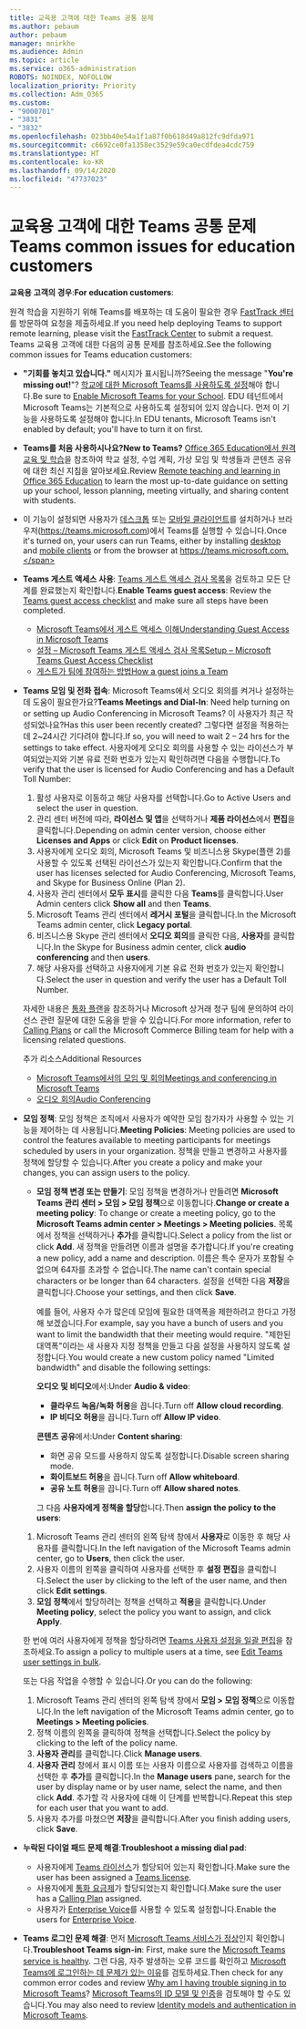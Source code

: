 ```yaml
---
title: 교육용 고객에 대한 Teams 공통 문제
ms.author: pebaum
author: pebaum
manager: mnirkhe
ms.audience: Admin
ms.topic: article
ms.service: o365-administration
ROBOTS: NOINDEX, NOFOLLOW
localization_priority: Priority
ms.collection: Adm_O365
ms.custom:
- "9000701"
- "3831"
- "3832"
ms.openlocfilehash: 023bb40e54a1f1a87f0b618d49a812fc9dfda971
ms.sourcegitcommit: c6692ce0fa1358ec3529e59ca0ecdfdea4cdc759
ms.translationtype: HT
ms.contentlocale: ko-KR
ms.lasthandoff: 09/14/2020
ms.locfileid: "47737023"
---
```

# <a name="teams-common-issues-for-education-customers"></a><span data-ttu-id="41d61-102">교육용 고객에 대한 Teams 공통 문제</span><span class="sxs-lookup"><span data-stu-id="41d61-102">Teams common issues for education customers</span></span>

<span data-ttu-id="41d61-103">**교육용 고객의 경우**:</span><span class="sxs-lookup"><span data-stu-id="41d61-103">**For education customers**:</span></span>

<span data-ttu-id="41d61-104">원격 학습을 지원하기 위해 Teams를 배포하는 데 도움이 필요한 경우 [FastTrack 센터](https://www.microsoft.com/fasttrack)를 방문하여 요청을 제출하세요.</span><span class="sxs-lookup"><span data-stu-id="41d61-104">If you need help deploying Teams to support remote learning, please visit the [FastTrack Center](https://www.microsoft.com/fasttrack) to submit a request.</span></span> <span data-ttu-id="41d61-105">Teams 교육용 고객에 대한 다음의 공통 문제를 참조하세요.</span><span class="sxs-lookup"><span data-stu-id="41d61-105">See the following common issues for Teams education customers:</span></span>

- <span data-ttu-id="41d61-106">**"기회를 놓치고 있습니다."** 메시지가 표시됩니까?</span><span class="sxs-lookup"><span data-stu-id="41d61-106">Seeing the message "**You're missing out!**"?</span></span> <span data-ttu-id="41d61-107">[학교에 대한 Microsoft Teams를 사용하도록 설정](https://docs.microsoft.com/microsoft-365/education/intune-edu-trial/enable-microsoft-teams)해야 합니다.</span><span class="sxs-lookup"><span data-stu-id="41d61-107">Be sure to [Enable Microsoft Teams for your School](https://docs.microsoft.com/microsoft-365/education/intune-edu-trial/enable-microsoft-teams).</span></span> <span data-ttu-id="41d61-108">EDU 테넌트에서 Microsoft Teams는 기본적으로 사용하도록 설정되어 있지 않습니다. 먼저 이 기능을 사용하도록 설정해야 합니다.</span><span class="sxs-lookup"><span data-stu-id="41d61-108">In EDU tenants, Microsoft Teams isn't enabled by default; you'll have to turn it on first.</span></span>

- <span data-ttu-id="41d61-109">**Teams를 처음 사용하시나요?**</span><span class="sxs-lookup"><span data-stu-id="41d61-109">**New to Teams?**</span></span> <span data-ttu-id="41d61-110">[Office 365 Education에서 원격 교육 및 학습](https://support.office.com/article/remote-teaching-and-learning-in-office-365-education-f651ccae-7b65-478b-8366-51bb884025c4)을 참조하여 학교 설정, 수업 계획, 가상 모임 및 학생들과 콘텐츠 공유에 대한 최신 지침을 알아보세요.</span><span class="sxs-lookup"><span data-stu-id="41d61-110">Review [Remote teaching and learning in Office 365 Education](https://support.office.com/article/remote-teaching-and-learning-in-office-365-education-f651ccae-7b65-478b-8366-51bb884025c4) to learn the most up-to-date guidance on setting up your school, lesson planning, meeting virtually, and sharing content with students.</span></span>

- <span data-ttu-id="41d61-111">이 기능이 설정되면 사용자가 [데스크톱](https://docs.microsoft.com/MicrosoftTeams/get-clients#desktop-client) 또는 [모바일 클라이언트](https://docs.microsoft.com/MicrosoftTeams/get-clients#mobile-clients)를 설치하거나 브라우저(https://teams.microsoft.com)에서 Teams를 실행할 수 있습니다.</span><span class="sxs-lookup"><span data-stu-id="41d61-111">Once it's turned on, your users can run Teams, either by installing [desktop](https://docs.microsoft.com/MicrosoftTeams/get-clients#desktop-client) and [mobile clients](https://docs.microsoft.com/MicrosoftTeams/get-clients#mobile-clients) or from the browser at https://teams.microsoft.com.</span></span>

- <span data-ttu-id="41d61-112">**Teams 게스트 액세스 사용**: [Teams 게스트 액세스 검사 목록](https://docs.microsoft.com/microsoftteams/guest-access-checklist)을 검토하고 모든 단계를 완료했는지 확인합니다.</span><span class="sxs-lookup"><span data-stu-id="41d61-112">**Enable Teams guest access**: Review the [Teams guest access checklist](https://docs.microsoft.com/microsoftteams/guest-access-checklist) and make sure all steps have been completed.</span></span>
    - [<span data-ttu-id="41d61-113">Microsoft Teams에서 게스트 액세스 이해</span><span class="sxs-lookup"><span data-stu-id="41d61-113">Understanding Guest Access in Microsoft Teams</span></span>](https://docs.microsoft.com/microsoftteams/guest-access)
    - [<span data-ttu-id="41d61-114">설정 – Microsoft Teams 게스트 액세스 검사 목록</span><span class="sxs-lookup"><span data-stu-id="41d61-114">Setup – Microsoft Teams Guest Access Checklist</span></span>](https://docs.microsoft.com/microsoftteams/guest-access-checklist)
    - [<span data-ttu-id="41d61-115">게스트가 팀에 참여하는 방법</span><span class="sxs-lookup"><span data-stu-id="41d61-115">How a guest joins a Team</span></span>](https://docs.microsoft.com/microsoftteams/guest-joins)

- <span data-ttu-id="41d61-116">**Teams 모임 및 전화 접속**: Microsoft Teams에서 오디오 회의를 켜거나 설정하는 데 도움이 필요한가요?</span><span class="sxs-lookup"><span data-stu-id="41d61-116">**Teams Meetings and Dial-In**: Need help turning on or setting up Audio Conferencing in Microsoft Teams?</span></span> <span data-ttu-id="41d61-117">이 사용자가 최근 작성되었나요?</span><span class="sxs-lookup"><span data-stu-id="41d61-117">Has this user been recently created?</span></span> <span data-ttu-id="41d61-118">그렇다면 설정을 적용하는 데 2~24시간 기다려야 합니다.</span><span class="sxs-lookup"><span data-stu-id="41d61-118">If so, you will need to wait 2 – 24 hrs for the settings to take effect.</span></span> <span data-ttu-id="41d61-119">사용자에게 오디오 회의를 사용할 수 있는 라이선스가 부여되었는지와 기본 유료 전화 번호가 있는지 확인하려면 다음을 수행합니다.</span><span class="sxs-lookup"><span data-stu-id="41d61-119">To verify that the user is licensed for Audio Conferencing and has a Default Toll Number:</span></span>
    1. <span data-ttu-id="41d61-120">활성 사용자로 이동하고 해당 사용자를 선택합니다.</span><span class="sxs-lookup"><span data-stu-id="41d61-120">Go to Active Users and select the user in question.</span></span>
    2. <span data-ttu-id="41d61-121">관리 센터 버전에 따라, **라이선스 및 앱**을 선택하거나 **제품 라이선스**에서 **편집**을 클릭합니다.</span><span class="sxs-lookup"><span data-stu-id="41d61-121">Depending on admin center version, choose either **Licenses and Apps** or click **Edit** on **Product licenses**.</span></span>
    3. <span data-ttu-id="41d61-122">사용자에게 오디오 회의, Microsoft Teams 및 비즈니스용 Skype(플랜 2)를 사용할 수 있도록 선택된 라이선스가 있는지 확인합니다.</span><span class="sxs-lookup"><span data-stu-id="41d61-122">Confirm that the user has licenses selected for Audio Conferencing, Microsoft Teams, and Skype for Business Online (Plan 2).</span></span>
    4. <span data-ttu-id="41d61-123">사용자 관리 센터에서 **모두 표시**를 클릭한 다음 **Teams**를 클릭합니다.</span><span class="sxs-lookup"><span data-stu-id="41d61-123">User Admin centers click **Show all** and then **Teams**.</span></span>
    5. <span data-ttu-id="41d61-124">Microsoft Teams 관리 센터에서 **레거시 포털**을 클릭합니다.</span><span class="sxs-lookup"><span data-stu-id="41d61-124">In the Microsoft Teams admin center, click **Legacy portal**.</span></span>
    6. <span data-ttu-id="41d61-125">비즈니스용 Skype 관리 센터에서 **오디오 회의**를 클릭한 다음, **사용자**를 클릭합니다.</span><span class="sxs-lookup"><span data-stu-id="41d61-125">In the Skype for Business admin center, click **audio conferencing** and then **users**.</span></span>
    7. <span data-ttu-id="41d61-126">해당 사용자를 선택하고 사용자에게 기본 유료 전화 번호가 있는지 확인합니다.</span><span class="sxs-lookup"><span data-stu-id="41d61-126">Select the user in question and verify the user has a Default Toll Number.</span></span>

    <span data-ttu-id="41d61-127">자세한 내용은 [통화 플랜](https://docs.microsoft.com/microsoftteams/calling-plans-for-office-365)을 참조하거나 Microsoft 상거래 청구 팀에 문의하여 라이선스 관련 질문에 대한 도움을 받을 수 있습니다.</span><span class="sxs-lookup"><span data-stu-id="41d61-127">For more information, refer to [Calling Plans](https://docs.microsoft.com/microsoftteams/calling-plans-for-office-365) or call the Microsoft Commerce Billing team for help with a licensing related questions.</span></span>

    <span data-ttu-id="41d61-128">추가 리소스</span><span class="sxs-lookup"><span data-stu-id="41d61-128">Additional Resources</span></span>

    - [<span data-ttu-id="41d61-129">Microsoft Teams에서의 모임 및 회의</span><span class="sxs-lookup"><span data-stu-id="41d61-129">Meetings and conferencing in Microsoft Teams</span></span>](https://docs.microsoft.com/microsoftteams/deploy-meetings-microsoft-teams-landing-page)
    - [<span data-ttu-id="41d61-130">오디오 회의</span><span class="sxs-lookup"><span data-stu-id="41d61-130">Audio Conferencing</span></span>](https://docs.microsoft.com/microsoftteams/audio-conferencing-in-office-365)

- <span data-ttu-id="41d61-131">**모임 정책**: 모임 정책은 조직에서 사용자가 예약한 모임 참가자가 사용할 수 있는 기능을 제어하는 데 사용됩니다.</span><span class="sxs-lookup"><span data-stu-id="41d61-131">**Meeting Policies**: Meeting policies are used to control the features available to meeting participants for meetings scheduled by users in your organization.</span></span> <span data-ttu-id="41d61-132">정책을 만들고 변경하고 사용자를 정책에 할당할 수 있습니다.</span><span class="sxs-lookup"><span data-stu-id="41d61-132">After you create a policy and make your changes, you can assign users to the policy.</span></span>

    - <span data-ttu-id="41d61-133">**모임 정책 변경 또는 만들기**: 모임 정책을 변경하거나 만들려면 **Microsoft Teams 관리 센터 > 모임 > 모임 정책**으로 이동합니다.</span><span class="sxs-lookup"><span data-stu-id="41d61-133">**Change or create a meeting policy**: To change or create a meeting policy, go to the **Microsoft Teams admin center > Meetings > Meeting policies**.</span></span> <span data-ttu-id="41d61-134">목록에서 정책을 선택하거나 **추가**를 클릭합니다.</span><span class="sxs-lookup"><span data-stu-id="41d61-134">Select a policy from the list or click **Add**.</span></span> <span data-ttu-id="41d61-135">새 정책을 만들려면 이름과 설명을 추가합니다.</span><span class="sxs-lookup"><span data-stu-id="41d61-135">If you're creating a new policy, add a name and description.</span></span> <span data-ttu-id="41d61-136">이름은 특수 문자가 포함될 수 없으며 64자를 초과할 수 없습니다.</span><span class="sxs-lookup"><span data-stu-id="41d61-136">The name can't contain special characters or be longer than 64 characters.</span></span> <span data-ttu-id="41d61-137">설정을 선택한 다음 **저장**을 클릭합니다.</span><span class="sxs-lookup"><span data-stu-id="41d61-137">Choose your settings, and then click **Save**.</span></span> 
    
        <span data-ttu-id="41d61-138">예를 들어, 사용자 수가 많은데 모임에 필요한 대역폭을 제한하려고 한다고 가정해 보겠습니다.</span><span class="sxs-lookup"><span data-stu-id="41d61-138">For example, say you have a bunch of users and you want to limit the bandwidth that their meeting would require.</span></span> <span data-ttu-id="41d61-139">"제한된 대역폭"이라는 새 사용자 지정 정책을 만들고 다음 설정을 사용하지 않도록 설정합니다.</span><span class="sxs-lookup"><span data-stu-id="41d61-139">You would create a new custom policy named "Limited bandwidth" and disable the following settings:</span></span>

        <span data-ttu-id="41d61-140">**오디오 및 비디오**에서:</span><span class="sxs-lookup"><span data-stu-id="41d61-140">Under **Audio & video**:</span></span>
        - <span data-ttu-id="41d61-141">**클라우드 녹음/녹화 허용**을 끕니다.</span><span class="sxs-lookup"><span data-stu-id="41d61-141">Turn off **Allow cloud recording**.</span></span>
        - <span data-ttu-id="41d61-142">**IP 비디오 허용**을 끕니다.</span><span class="sxs-lookup"><span data-stu-id="41d61-142">Turn off **Allow IP video**.</span></span>

        <span data-ttu-id="41d61-143">**콘텐츠 공유**에서:</span><span class="sxs-lookup"><span data-stu-id="41d61-143">Under **Content sharing**:</span></span>

        - <span data-ttu-id="41d61-144">화면 공유 모드를 사용하지 않도록 설정합니다.</span><span class="sxs-lookup"><span data-stu-id="41d61-144">Disable screen sharing mode.</span></span>
        - <span data-ttu-id="41d61-145">**화이트보드 허용**을 끕니다.</span><span class="sxs-lookup"><span data-stu-id="41d61-145">Turn off **Allow whiteboard**.</span></span>
        - <span data-ttu-id="41d61-146">**공유 노트 허용**을 끕니다.</span><span class="sxs-lookup"><span data-stu-id="41d61-146">Turn off **Allow shared notes**.</span></span>

        <span data-ttu-id="41d61-147">그 다음 **사용자에게 정책을 할당**합니다.</span><span class="sxs-lookup"><span data-stu-id="41d61-147">Then **assign the policy to the users**:</span></span>

    1. <span data-ttu-id="41d61-148">Microsoft Teams 관리 센터의 왼쪽 탐색 창에서 **사용자**로 이동한 후 해당 사용자를 클릭합니다.</span><span class="sxs-lookup"><span data-stu-id="41d61-148">In the left navigation of the Microsoft Teams admin center, go to **Users**, then click the user.</span></span>
    2. <span data-ttu-id="41d61-149">사용자 이름의 왼쪽을 클릭하여 사용자를 선택한 후 **설정 편집**을 클릭합니다.</span><span class="sxs-lookup"><span data-stu-id="41d61-149">Select the user by clicking to the left of the user name, and then click **Edit settings**.</span></span>
    3. <span data-ttu-id="41d61-150">**모임 정책**에서 할당하려는 정책을 선택하고 **적용**을 클릭합니다.</span><span class="sxs-lookup"><span data-stu-id="41d61-150">Under **Meeting policy**, select the policy you want to assign, and click **Apply**.</span></span>

    <span data-ttu-id="41d61-151">한 번에 여러 사용자에게 정책을 할당하려면 [Teams 사용자 설정을 일괄 편집](https://docs.microsoft.com/microsoftteams/edit-user-settings-in-bulk)을 참조하세요.</span><span class="sxs-lookup"><span data-stu-id="41d61-151">To assign a policy to multiple users at a time, see [Edit Teams user settings in bulk](https://docs.microsoft.com/microsoftteams/edit-user-settings-in-bulk).</span></span>

    <span data-ttu-id="41d61-152">또는 다음 작업을 수행할 수 있습니다.</span><span class="sxs-lookup"><span data-stu-id="41d61-152">Or you can do the following:</span></span>
    1. <span data-ttu-id="41d61-153">Microsoft Teams 관리 센터의 왼쪽 탐색 창에서 **모임 > 모임 정책**으로 이동합니다.</span><span class="sxs-lookup"><span data-stu-id="41d61-153">In the left navigation of the Microsoft Teams admin center, go to **Meetings > Meeting policies**.</span></span>
    2. <span data-ttu-id="41d61-154">정책 이름의 왼쪽을 클릭하여 정책을 선택합니다.</span><span class="sxs-lookup"><span data-stu-id="41d61-154">Select the policy by clicking to the left of the policy name.</span></span>
    3. <span data-ttu-id="41d61-155">**사용자 관리**를 클릭합니다.</span><span class="sxs-lookup"><span data-stu-id="41d61-155">Click **Manage users**.</span></span>
    4. <span data-ttu-id="41d61-156">**사용자 관리** 창에서 표시 이름 또는 사용자 이름으로 사용자를 검색하고 이름을 선택한 후 **추가**를 클릭합니다.</span><span class="sxs-lookup"><span data-stu-id="41d61-156">In the **Manage users** pane, search for the user by display name or by user name, select the name, and then click **Add**.</span></span> <span data-ttu-id="41d61-157">추가할 각 사용자에 대해 이 단계를 반복합니다.</span><span class="sxs-lookup"><span data-stu-id="41d61-157">Repeat this step for each user that you want to add.</span></span>
    5. <span data-ttu-id="41d61-158">사용자 추가를 마쳤으면 **저장**을 클릭합니다.</span><span class="sxs-lookup"><span data-stu-id="41d61-158">After you finish adding users, click **Save**.</span></span>

- <span data-ttu-id="41d61-159">**누락된 다이얼 패드 문제 해결**:</span><span class="sxs-lookup"><span data-stu-id="41d61-159">**Troubleshoot a missing dial pad**:</span></span>
    - <span data-ttu-id="41d61-160">사용자에게 [Teams 라이선스](https://docs.microsoft.com/MicrosoftTeams/assign-teams-licenses)가 할당되어 있는지 확인합니다.</span><span class="sxs-lookup"><span data-stu-id="41d61-160">Make sure the user has been assigned a [Teams license](https://docs.microsoft.com/MicrosoftTeams/assign-teams-licenses).</span></span>
    - <span data-ttu-id="41d61-161">사용자에게 [통화 요금제](https://docs.microsoft.com/MicrosoftTeams/calling-plan-landing-page)가 할당되었는지 확인합니다.</span><span class="sxs-lookup"><span data-stu-id="41d61-161">Make sure the user has a [Calling Plan](https://docs.microsoft.com/MicrosoftTeams/calling-plan-landing-page) assigned.</span></span>
    - <span data-ttu-id="41d61-162">사용자가 [Enterprise Voice](https://docs.microsoft.com/skypeforbusiness/skype-for-business-hybrid-solutions/plan-your-phone-system-cloud-pbx-solution/enable-users-for-enterprise-voice-online-and-phone-system-voicemail#to-enable-your-users-for-phone-system-in-office-365-voice-and-voicemail)를 사용할 수 있도록 설정합니다.</span><span class="sxs-lookup"><span data-stu-id="41d61-162">Enable the users for [Enterprise Voice](https://docs.microsoft.com/skypeforbusiness/skype-for-business-hybrid-solutions/plan-your-phone-system-cloud-pbx-solution/enable-users-for-enterprise-voice-online-and-phone-system-voicemail#to-enable-your-users-for-phone-system-in-office-365-voice-and-voicemail).</span></span>

- <span data-ttu-id="41d61-163">**Teams 로그인 문제 해결**: 먼저 [Microsoft Teams 서비스가 정상](https://admin.microsoft.com/Adminportal/Home?source=applauncher#/servicehealth)인지 확인합니다.</span><span class="sxs-lookup"><span data-stu-id="41d61-163">**Troubleshoot Teams sign-in**: First, make sure the [Microsoft Teams service is healthy](https://admin.microsoft.com/Adminportal/Home?source=applauncher#/servicehealth).</span></span> <span data-ttu-id="41d61-164">그런 다음, 자주 발생하는 오류 코드를 확인하고 [Microsoft Teams에 로그인하는 데 문제가 있는 이유](https://support.office.com/article/a02f683b-61a3-4008-9447-ee60c5593b0f)를 검토하세요.</span><span class="sxs-lookup"><span data-stu-id="41d61-164">Then check for any common error codes and review [Why am I having trouble signing in to Microsoft Teams](https://support.office.com/article/a02f683b-61a3-4008-9447-ee60c5593b0f)?</span></span> <span data-ttu-id="41d61-165">[Microsoft Teams의 ID 모델 및 인증](https://docs.microsoft.com/MicrosoftTeams/identify-models-authentication)을 검토해야 할 수도 있습니다.</span><span class="sxs-lookup"><span data-stu-id="41d61-165">You may also need to review [Identity models and authentication in Microsoft Teams](https://docs.microsoft.com/MicrosoftTeams/identify-models-authentication).</span></span>
